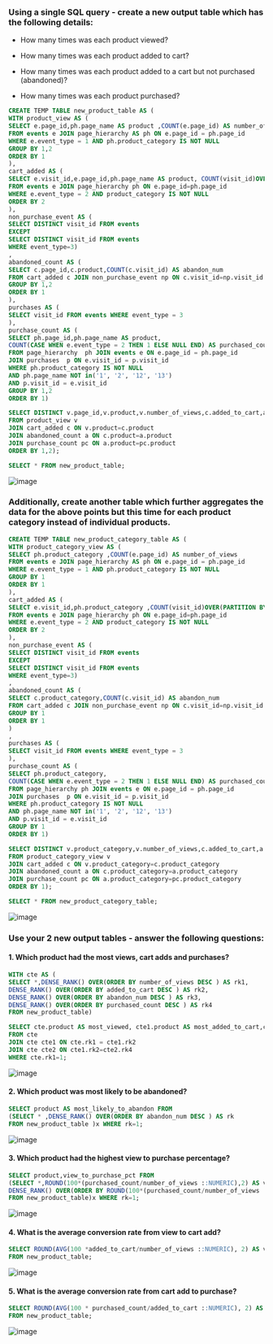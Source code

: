 
### Using a single SQL query - create a new output table which has the following details:

- How many times was each product viewed?
  
- How many times was each product added to cart?

- How many times was each product added to a cart but not purchased (abandoned)?

- How many times was each product purchased?

```sql
CREATE TEMP TABLE new_product_table AS (
WITH product_view AS (
SELECT e.page_id,ph.page_name AS product ,COUNT(e.page_id) AS number_of_views
FROM events e JOIN page_hierarchy AS ph ON e.page_id = ph.page_id
WHERE e.event_type = 1 AND ph.product_category IS NOT NULL
GROUP BY 1,2
ORDER BY 1
),
cart_added AS (
SELECT e.visit_id,e.page_id,ph.page_name AS product, COUNT(visit_id)OVER(PARTITION BY e.page_id,ph.page_name) AS added_to_cart
FROM events e JOIN page_hierarchy ph ON e.page_id=ph.page_id 
WHERE e.event_type = 2 AND product_category IS NOT NULL
ORDER BY 2
),
non_purchase_event AS (
SELECT DISTINCT visit_id FROM events
EXCEPT 
SELECT DISTINCT visit_id FROM events
WHERE event_type=3)
,
abandoned_count AS (
SELECT c.page_id,c.product,COUNT(c.visit_id) AS abandon_num
FROM cart_added c JOIN non_purchase_event np ON c.visit_id=np.visit_id
GROUP BY 1,2
ORDER BY 1
),
purchases AS (
SELECT visit_id FROM events WHERE event_type = 3
),
purchase_count AS (
SELECT ph.page_id,ph.page_name AS product,
COUNT(CASE WHEN e.event_type = 2 THEN 1 ELSE NULL END) AS purchased_count
FROM page_hierarchy  ph JOIN events e ON e.page_id = ph.page_id
JOIN purchases  p ON e.visit_id = p.visit_id
WHERE ph.product_category IS NOT NULL
AND ph.page_name NOT in('1', '2', '12', '13')
AND p.visit_id = e.visit_id
GROUP BY 1,2
ORDER BY 1)

SELECT DISTINCT v.page_id,v.product,v.number_of_views,c.added_to_cart,a.abandon_num,pc.purchased_count
FROM product_view v
JOIN cart_added c ON v.product=c.product
JOIN abandoned_count a ON c.product=a.product
JOIN purchase_count pc ON a.product=pc.product
ORDER BY 1,2);

SELECT * FROM new_product_table;
```
![image](https://github.com/shivin316/8_Week_SQL_Challenge/assets/122541994/4c6cf40f-a453-42a2-8f07-66500a12ae4f)


### Additionally, create another table which further aggregates the data for the above points but this time for each product category instead of individual products.
```sql
CREATE TEMP TABLE new_product_category_table AS (
WITH product_category_view AS (
SELECT ph.product_category ,COUNT(e.page_id) AS number_of_views
FROM events e JOIN page_hierarchy AS ph ON e.page_id = ph.page_id
WHERE e.event_type = 1 AND ph.product_category IS NOT NULL
GROUP BY 1
ORDER BY 1
),
cart_added AS (
SELECT e.visit_id,ph.product_category ,COUNT(visit_id)OVER(PARTITION BY ph.product_category) AS added_to_cart
FROM events e JOIN page_hierarchy ph ON e.page_id=ph.page_id 
WHERE e.event_type = 2 AND product_category IS NOT NULL
ORDER BY 2
),
non_purchase_event AS (
SELECT DISTINCT visit_id FROM events
EXCEPT 
SELECT DISTINCT visit_id FROM events
WHERE event_type=3)
,
abandoned_count AS (
SELECT c.product_category,COUNT(c.visit_id) AS abandon_num
FROM cart_added c JOIN non_purchase_event np ON c.visit_id=np.visit_id
GROUP BY 1
ORDER BY 1
)	
,
purchases AS (
SELECT visit_id FROM events WHERE event_type = 3
),
purchase_count AS (
SELECT ph.product_category,
COUNT(CASE WHEN e.event_type = 2 THEN 1 ELSE NULL END) AS purchased_count
FROM page_hierarchy ph JOIN events e ON e.page_id = ph.page_id
JOIN purchases  p ON e.visit_id = p.visit_id
WHERE ph.product_category IS NOT NULL
AND ph.page_name NOT in('1', '2', '12', '13')
AND p.visit_id = e.visit_id
GROUP BY 1
ORDER BY 1)

SELECT DISTINCT v.product_category,v.number_of_views,c.added_to_cart,a.abandon_num,pc.purchased_count
FROM product_category_view v
JOIN cart_added c ON v.product_category=c.product_category
JOIN abandoned_count a ON c.product_category=a.product_category
JOIN purchase_count pc ON a.product_category=pc.product_category
ORDER BY 1);

SELECT * FROM new_product_category_table;
```
![image](https://github.com/shivin316/8_Week_SQL_Challenge/assets/122541994/dfc6b6ce-3b31-4e2d-ae8d-4f2a854ac826)

### Use your 2 new output tables - answer the following questions:

#### 1. Which product had the most views, cart adds and purchases?
```sql
WITH cte AS (
SELECT *,DENSE_RANK() OVER(ORDER BY number_of_views DESC ) AS rk1,
DENSE_RANK() OVER(ORDER BY added_to_cart DESC ) AS rk2,
DENSE_RANK() OVER(ORDER BY abandon_num DESC ) AS rk3,
DENSE_RANK() OVER(ORDER BY purchased_count DESC ) AS rk4
FROM new_product_table)

SELECT cte.product AS most_viewed, cte1.product AS most_added_to_cart,cte2.product AS most_purchased
FROM cte 
JOIN cte cte1 ON cte.rk1 = cte1.rk2
JOIN cte cte2 ON cte1.rk2=cte2.rk4
WHERE cte.rk1=1;
```
![image](https://github.com/shivin316/8_Week_SQL_Challenge/assets/122541994/574ccef0-4223-44df-9bd3-84a653a8545c)

#### 2. Which product was most likely to be abandoned?
```sql
SELECT product AS most_likely_to_abandon FROM
(SELECT * ,DENSE_RANK() OVER(ORDER BY abandon_num DESC ) AS rk 
FROM new_product_table )x WHERE rk=1;
```
![image](https://github.com/shivin316/8_Week_SQL_Challenge/assets/122541994/392fc439-3b49-453d-ba21-84c3cd535e71)

#### 3. Which product had the highest view to purchase percentage?
```sql
SELECT product,view_to_purchase_pct FROM
(SELECT *,ROUND(100*(purchased_count/number_of_views ::NUMERIC),2) AS view_to_purchase_pct,
DENSE_RANK() OVER(ORDER BY ROUND(100*(purchased_count/number_of_views ::NUMERIC),2) DESC ) AS rk 
FROM new_product_table)x WHERE rk=1;
```
![image](https://github.com/shivin316/8_Week_SQL_Challenge/assets/122541994/013e59f9-8e25-4c8b-bae7-58937eacca3a)

#### 4. What is the average conversion rate from view to cart add?
```sql 
SELECT ROUND(AVG(100 *added_to_cart/number_of_views ::NUMERIC), 2) AS view_to_cart_add_percentage
FROM new_product_table;
```
![image](https://github.com/shivin316/8_Week_SQL_Challenge/assets/122541994/3c4b5d7b-24cc-4509-bb18-e263fab39a5d)

#### 5. What is the average conversion rate from cart add to purchase?
```sql
SELECT ROUND(AVG(100 * purchased_count/added_to_cart ::NUMERIC), 2) AS cart_to_purchase_percentage
FROM new_product_table;
```
![image](https://github.com/shivin316/8_Week_SQL_Challenge/assets/122541994/71543bd0-a727-4030-9119-40502496e9dd)
